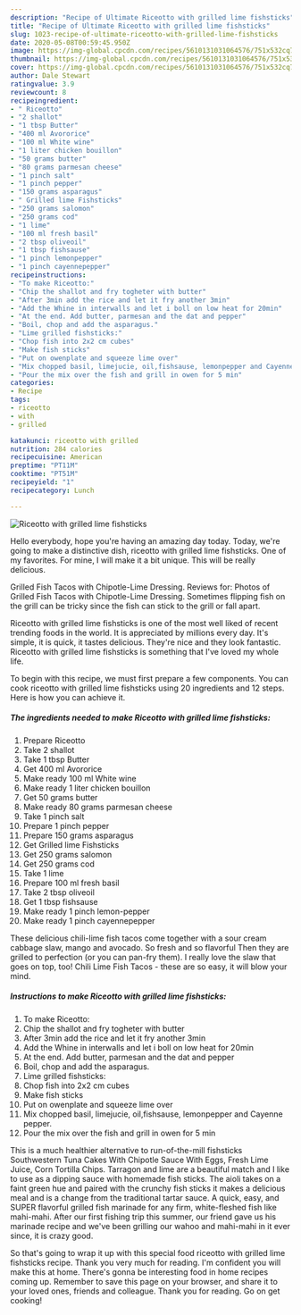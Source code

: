 ```yaml
---
description: "Recipe of Ultimate Riceotto with grilled lime fishsticks"
title: "Recipe of Ultimate Riceotto with grilled lime fishsticks"
slug: 1023-recipe-of-ultimate-riceotto-with-grilled-lime-fishsticks
date: 2020-05-08T00:59:45.950Z
image: https://img-global.cpcdn.com/recipes/5610131031064576/751x532cq70/riceotto-with-grilled-lime-fishsticks-recipe-main-photo.jpg
thumbnail: https://img-global.cpcdn.com/recipes/5610131031064576/751x532cq70/riceotto-with-grilled-lime-fishsticks-recipe-main-photo.jpg
cover: https://img-global.cpcdn.com/recipes/5610131031064576/751x532cq70/riceotto-with-grilled-lime-fishsticks-recipe-main-photo.jpg
author: Dale Stewart
ratingvalue: 3.9
reviewcount: 8
recipeingredient:
- " Riceotto"
- "2 shallot"
- "1 tbsp Butter"
- "400 ml Avororice"
- "100 ml White wine"
- "1 liter chicken bouillon"
- "50 grams butter"
- "80 grams parmesan cheese"
- "1 pinch salt"
- "1 pinch pepper"
- "150 grams asparagus"
- " Grilled lime Fishsticks"
- "250 grams salomon"
- "250 grams cod"
- "1 lime"
- "100 ml fresh basil"
- "2 tbsp oliveoil"
- "1 tbsp fishsause"
- "1 pinch lemonpepper"
- "1 pinch cayennepepper"
recipeinstructions:
- "To make Riceotto:"
- "Chip the shallot and fry togheter with butter"
- "After 3min add the rice and let it fry another 3min"
- "Add the Whine in interwalls and let i boll on low heat for 20min"
- "At the end. Add butter, parmesan and the dat and pepper"
- "Boil, chop and add the asparagus."
- "Lime grilled fishsticks:"
- "Chop fish into 2x2 cm cubes"
- "Make fish sticks"
- "Put on owenplate and squeeze lime over"
- "Mix chopped basil, limejucie, oil,fishsause, lemonpepper and Cayenne pepper."
- "Pour the mix over the fish and grill in owen for 5 min"
categories:
- Recipe
tags:
- riceotto
- with
- grilled

katakunci: riceotto with grilled 
nutrition: 284 calories
recipecuisine: American
preptime: "PT11M"
cooktime: "PT51M"
recipeyield: "1"
recipecategory: Lunch

---
```



![Riceotto with grilled lime fishsticks](https://img-global.cpcdn.com/recipes/5610131031064576/751x532cq70/riceotto-with-grilled-lime-fishsticks-recipe-main-photo.jpg)

Hello everybody, hope you're having an amazing day today. Today, we're going to make a distinctive dish, riceotto with grilled lime fishsticks. One of my favorites. For mine, I will make it a bit unique. This will be really delicious.

Grilled Fish Tacos with Chipotle-Lime Dressing. Reviews for: Photos of Grilled Fish Tacos with Chipotle-Lime Dressing. Sometimes flipping fish on the grill can be tricky since the fish can stick to the grill or fall apart.

Riceotto with grilled lime fishsticks is one of the most well liked of recent trending foods in the world. It is appreciated by millions every day. It's simple, it is quick, it tastes delicious. They're nice and they look fantastic. Riceotto with grilled lime fishsticks is something that I've loved my whole life.


To begin with this recipe, we must first prepare a few components. You can cook riceotto with grilled lime fishsticks using 20 ingredients and 12 steps. Here is how you can achieve it.

<!--inarticleads1-->

##### The ingredients needed to make Riceotto with grilled lime fishsticks:

1. Prepare  Riceotto
1. Take 2 shallot
1. Take 1 tbsp Butter
1. Get 400 ml Avororice
1. Make ready 100 ml White wine
1. Make ready 1 liter chicken bouillon
1. Get 50 grams butter
1. Make ready 80 grams parmesan cheese
1. Take 1 pinch salt
1. Prepare 1 pinch pepper
1. Prepare 150 grams asparagus
1. Get  Grilled lime Fishsticks
1. Get 250 grams salomon
1. Get 250 grams cod
1. Take 1 lime
1. Prepare 100 ml fresh basil
1. Take 2 tbsp oliveoil
1. Get 1 tbsp fishsause
1. Make ready 1 pinch lemon-pepper
1. Make ready 1 pinch cayennepepper


These delicious chili-lime fish tacos come together with a sour cream cabbage slaw, mango and avocado. So fresh and so flavorful Then they are grilled to perfection (or you can pan-fry them). I really love the slaw that goes on top, too! Chili Lime Fish Tacos - these are so easy, it will blow your mind. 

<!--inarticleads2-->

##### Instructions to make Riceotto with grilled lime fishsticks:

1. To make Riceotto:
1. Chip the shallot and fry togheter with butter
1. After 3min add the rice and let it fry another 3min
1. Add the Whine in interwalls and let i boll on low heat for 20min
1. At the end. Add butter, parmesan and the dat and pepper
1. Boil, chop and add the asparagus.
1. Lime grilled fishsticks:
1. Chop fish into 2x2 cm cubes
1. Make fish sticks
1. Put on owenplate and squeeze lime over
1. Mix chopped basil, limejucie, oil,fishsause, lemonpepper and Cayenne pepper.
1. Pour the mix over the fish and grill in owen for 5 min


This is a much healthier alternative to run-of-the-mill fishsticks Southwestern Tuna Cakes With Chipotle Sauce With Eggs, Fresh Lime Juice, Corn Tortilla Chips. Tarragon and lime are a beautiful match and I like to use as a dipping sauce with homemade fish sticks. The aioli takes on a faint green hue and paired with the crunchy fish sticks it makes a delicious meal and is a change from the traditional tartar sauce. A quick, easy, and SUPER flavorful grilled fish marinade for any firm, white-fleshed fish like mahi-mahi. After our first fishing trip this summer, our friend gave us his marinade recipe and we&#39;ve been grilling our wahoo and mahi-mahi in it ever since, it is crazy good. 

So that's going to wrap it up with this special food riceotto with grilled lime fishsticks recipe. Thank you very much for reading. I'm confident you will make this at home. There's gonna be interesting food in home recipes coming up. Remember to save this page on your browser, and share it to your loved ones, friends and colleague. Thank you for reading. Go on get cooking!

